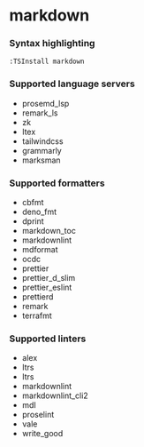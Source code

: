 <!--- THIS DOCUMENT IS AUTOMATICALLY GENERATED, DON'T EDIT IT -->
# markdown

### Syntax highlighting

```vim
:TSInstall markdown
```

### Supported language servers

- prosemd_lsp
- remark_ls
- zk
- ltex
- tailwindcss
- grammarly
- marksman

### Supported formatters

- cbfmt
- deno_fmt
- dprint
- markdown_toc
- markdownlint
- mdformat
- ocdc
- prettier
- prettier_d_slim
- prettier_eslint
- prettierd
- remark
- terrafmt

### Supported linters

- alex
- ltrs
- ltrs
- markdownlint
- markdownlint_cli2
- mdl
- proselint
- vale
- write_good
